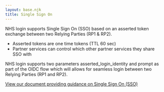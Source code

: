 ```yaml
---
layout: base.njk
title: Single Sign On
---
```


NHS login supports Single Sign On (SSO) based on an asserted token exchange between two Relying Parties (RP1 & RP2).
- Asserted tokens are one time tokens (TTL 60 sec)
- Partner services can control which other partner services they share SSO with

NHS login supports two parameters asserted_login_identity and prompt as part of the OIDC flow which will allows for seamless login between two Relying Parties (RP1 and RP2).
 
[View our document providing guidance on Single Sign On (SSO)](https://github.com/nhsconnect/nhslogin/raw/master/NHSlogin_SSO_v1.0.pptx)